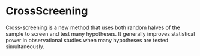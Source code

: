 # CrossScreening
Cross-screening is a new method that uses both random halves of the sample to screen and test many hypotheses. It generally improves statistical power in observational studies when many hypotheses are tested simultaneously.
